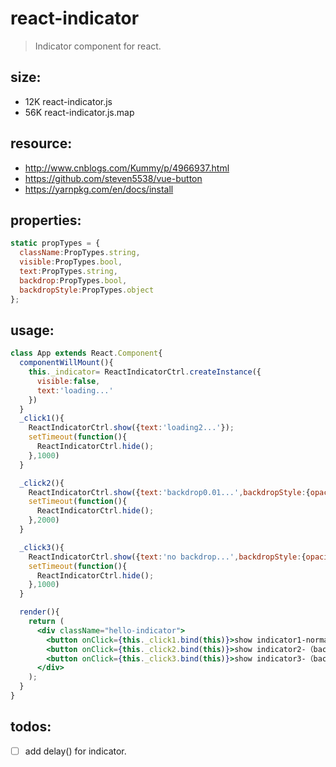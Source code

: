# react-indicator
> Indicator component for react.


## size:
+ 12K	react-indicator.js
+ 56K	react-indicator.js.map


## resource:
+ http://www.cnblogs.com/Kummy/p/4966937.html
+ https://github.com/steven5538/vue-button
+ https://yarnpkg.com/en/docs/install


## properties:
```javascript
static propTypes = {
  className:PropTypes.string,
  visible:PropTypes.bool,
  text:PropTypes.string,
  backdrop:PropTypes.bool,
  backdropStyle:PropTypes.object
};
```

## usage:
```jsx
class App extends React.Component{
  componentWillMount(){
    this._indicator= ReactIndicatorCtrl.createInstance({
      visible:false,
      text:'loading...'
    })
  }
  _click1(){
    ReactIndicatorCtrl.show({text:'loading2...'});
    setTimeout(function(){
      ReactIndicatorCtrl.hide();
    },1000)
  }

  _click2(){
    ReactIndicatorCtrl.show({text:'backdrop0.01...',backdropStyle:{opacity:0.01}});
    setTimeout(function(){
      ReactIndicatorCtrl.hide();
    },2000)
  }

  _click3(){
    ReactIndicatorCtrl.show({text:'no backdrop...',backdropStyle:{opacity:0.01}});
    setTimeout(function(){
      ReactIndicatorCtrl.hide();
    },1000)
  }

  render(){
    return (
      <div className="hello-indicator">
        <button onClick={this._click1.bind(this)}>show indicator1-normal</button>
        <button onClick={this._click2.bind(this)}>show indicator2-（backdropStyle:0.01）</button>
        <button onClick={this._click3.bind(this)}>show indicator3-（backdrop:false）</button>
      </div>
    );
  }
}

```

## todos:
- [ ] add delay() for indicator.
